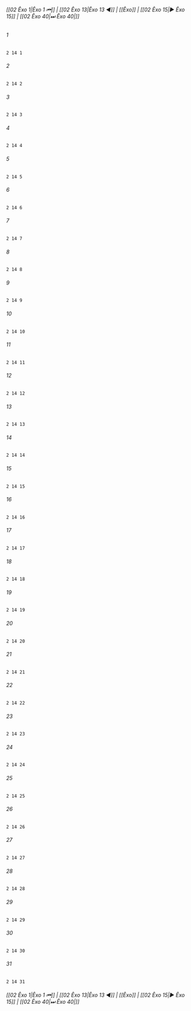 
###### [[02 Êxo 1|Êxo 1 ⏮]] | [[02 Êxo 13|Êxo 13 ◀]] | [[Êxo]] | [[02 Êxo 15|▶ Êxo 15]] | [[02 Êxo 40|⏭ Êxo 40|]]

###### 1
``` verse
2 14 1 
```
###### 2
``` verse
2 14 2 
```
###### 3
``` verse
2 14 3 
```
###### 4
``` verse
2 14 4 
```
###### 5
``` verse
2 14 5 
```
###### 6
``` verse
2 14 6 
```
###### 7
``` verse
2 14 7 
```
###### 8
``` verse
2 14 8 
```
###### 9
``` verse
2 14 9 
```
###### 10
``` verse
2 14 10 
```
###### 11
``` verse
2 14 11 
```
###### 12
``` verse
2 14 12 
```
###### 13
``` verse
2 14 13 
```
###### 14
``` verse
2 14 14 
```
###### 15
``` verse
2 14 15 
```
###### 16
``` verse
2 14 16 
```
###### 17
``` verse
2 14 17 
```
###### 18
``` verse
2 14 18 
```
###### 19
``` verse
2 14 19 
```
###### 20
``` verse
2 14 20 
```
###### 21
``` verse
2 14 21 
```
###### 22
``` verse
2 14 22 
```
###### 23
``` verse
2 14 23 
```
###### 24
``` verse
2 14 24 
```
###### 25
``` verse
2 14 25 
```
###### 26
``` verse
2 14 26 
```
###### 27
``` verse
2 14 27 
```
###### 28
``` verse
2 14 28 
```
###### 29
``` verse
2 14 29 
```
###### 30
``` verse
2 14 30 
```
###### 31
``` verse
2 14 31 
```

###### [[02 Êxo 1|Êxo 1 ⏮]] | [[02 Êxo 13|Êxo 13 ◀]] | [[Êxo]] | [[02 Êxo 15|▶ Êxo 15]] | [[02 Êxo 40|⏭ Êxo 40|]]

